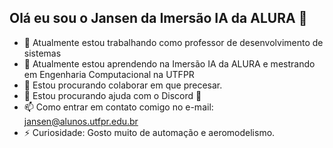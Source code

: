 ## Olá eu sou o Jansen da Imersão IA da ALURA 👋

<!-- 
## Olá eu sou o Jansen do curso de Mestrado da UTFPR 👋
**jansenutfpr/jansenutfpr** is a ✨ _special_ ✨ repository because its `README.md` (this file) appears on your GitHub profile.
https://github.com/anuraghazra/github-readme-stats/blob/master/readme.md#deploy-on-your-own-vercel-instance
https://github.com/1999AZZAR/1999AZZAR/tree/readme/docs
https://github.com/VariableBee/VariableBee?tab=readme-ov-file
profile-readme-generator.com  gerar arquivos readme
Here are some ideas to get you started:
devicon.dev, dev.to, shields.io e gerar gif picrew.me/image_maker/338224, gitHub Actions
# titulo
* lista ou sumário
--- criar uma divisão
<div align="center">
  <img src="https://github.com/1999AZZAR/1999AZZAR/blob/main/resources/img/grid-snake.svg"
  alt="snake" /></a>
  </div>
[palavra](url referente..)
- 🔭 I’m currently working on ...
- 🌱 I’m currently learning ...
- 👯 I’m looking to collaborate on ...
- 🤔 I’m looking for help with ...
- 💬 Ask me about ...
- 📫 How to reach me: ...
- 😄 Pronouns: ...
- ⚡ Fun fact: ...
e -->

- 🔭 Atualmente estou trabalhando como professor de desenvolvimento de sistemas
- 🌱 Atualmente estou aprendendo na Imersão IA da ALURA e mestrando em Engenharia Computacional  na UTFPR
- 👯 Estou procurando colaborar em que precesar.
- 🤔 Estou procurando ajuda com o Discord 🤣
- 📫 Como entrar em contato comigo no e-mail: jansen@alunos.utfpr.edu.br
- ⚡ Curiosidade: Gosto muito de automação e aeromodelismo.

